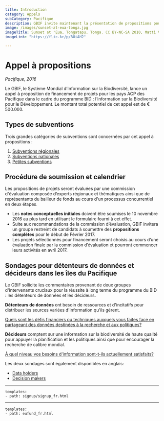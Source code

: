 ```yaml
---
title: Introduction
category: Appels
subCategory: Pacifique
description: GBIF invite maintenant la présentation de propositions pour le financement des Pacifique pour le programme BID – l'Information sur la Biodiversité pour le Développement.
image: /images/sunset-at-eua-tonga.jpg
imageTitle: Sunset at 'Eua, Tongatapu, Tonga. CC BY-NC-SA 2010, Matti Vuorre.
imageLink: "https://flic.kr/p/8UiAH2"

---
```

# Appel à propositions

_Pacifique, 2016_

Le GBIF, le Système Mondial d’Information sur la Biodiversité, lance un appel à proposition de financement de projets pour les pays ACP des Pacifique dans le cadre du programme BID : l’Information sur la Biodiversité pour le Développement.  Le montant total potentiel de cet appel est de € 500.000.

## Types de subventions

Trois grandes catégories de subventions sont concernées par cet appel à propositions :

1. [Subventions régionales](../regional-grants)
2. [Subventions nationales](../national-grants)
3. [Petites subventions](../small-grants)

## Procédure de soumission et calendrier

Les propositions de projets seront évaluées par une commission d'évaluation composée d’experts régionaux et thématiques ainsi que de représentants du bailleur de fonds au cours d'un processus concurrentiel en deux étapes.

+ Les **notes conceptuelles initiales** doivent être soumises le 10 novembre 2016 au plus tard en utilisant le formulaire fourni à cet effet.
+ Suite aux recommandations de la commission d’évaluation, GBIF invitera un groupe restreint de candidats à soumettre des **propositions complètes** pour le  début de Février 2017.
+ Les projets sélectionnés pour financement seront choisis au cours d’une évaluation finale par la commission d’évaluation et pourront commencer leurs activités en avril 2017.

## Sondages pour détenteurs de données et décideurs dans les îles du Pacifique

Le GBIF sollicite les commentaires provenant de deux groupes d'intervenants cruciaux pour la réussite à long terme du programme du BID : les détenteurs de données et les décideurs.

**Détenteurs de données** ont besoin de ressources et d'incitatifs pour distribuer les sources variées d'information qu'ils gèrent. 

[Quels sont les défis financiers ou techniques auxquels vous faites face en partageant des données destinées à la recherche et aux politiques?](https://fr.surveymonkey.com/r/7NSCNPW)

**Décideurs** comptent sur une information sur la biodiversité de haute qualité pour appuyer la planification et les politiques ainsi que pour encourager la recherche de calibre mondial. 

[À quel niveau vos besoins d'information sont-t-ils actuellement satisfaits?](https://fr.surveymonkey.com/r/9J3T2XS)

Les deux sondages sont également disponibles en anglais:
+ [Data holders](https://www.surveymonkey.com/r/8VMYWGH)
+ [Decision makers](https://www.surveymonkey.com/r/8VQXG7W)

-----------------

```styledYaml
templates:
- path: signup/signup_fr.html
```

------

```styledYaml
templates:
- path: eufund_fr.html
```